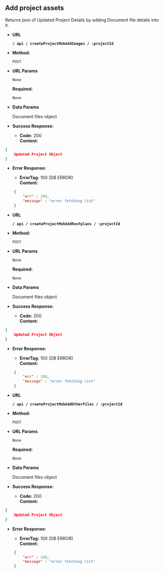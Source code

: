 **Add project assets**
----
  Returns json of Updated Project Details by adding Document file details into it.

* **URL**

  **`/ api / createProjectMobAddImages / :projectId`**

* **Method:**

  `POST`

*  **URL Params**
    
    `None`

   **Required:**
 
   `None`

* **Data Params**

  Document files object

* **Success Response:**

  * **Code:** 200 <br />
    **Content:**
```json
{
	Updated Project Object
}
```
 
* **Error Response:**

  * **ErrorTag:** 100 (DB ERROR) <br />
    **Content:** 
```json
    {
        "err" : 100, 
        "message" : "error fetching list"
    }
```

* **URL**

  **`/ api / createProjectMobAddRoofplans / :projectId`**

* **Method:**

  `POST`

*  **URL Params**
    
    `None`

   **Required:**
 
   `None`

* **Data Params**

  Document files object

* **Success Response:**

  * **Code:** 200 <br />
    **Content:**
```json
{
	Updated Project Object
}
```
 
* **Error Response:**

  * **ErrorTag:** 100 (DB ERROR) <br />
    **Content:** 
```json
    {
        "err" : 100, 
        "message" : "error fetching list"
    }
```

* **URL**

  **`/ api / createProjectMobAddOtherFiles / :projectId`**

* **Method:**

  `POST`

*  **URL Params**
    
    `None`

   **Required:**
 
   `None`

* **Data Params**

  Document files object

* **Success Response:**

  * **Code:** 200 <br />
    **Content:**
```json
{
	Updated Project Object
}
```
 
* **Error Response:**

  * **ErrorTag:** 100 (DB ERROR) <br />
    **Content:** 
```json
    {
        "err" : 100, 
        "message" : "error fetching list"
    }
```